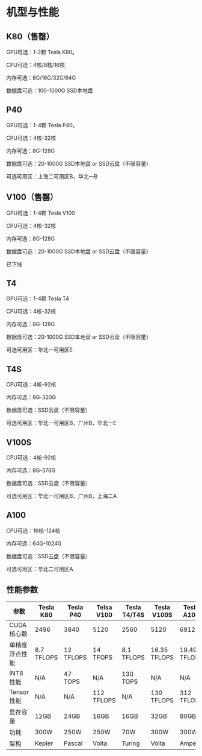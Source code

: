 # 机型与性能



## K80（售罄）

GPU可选：1-2颗 Tesla K80。

CPU可选：4核/8核/16核

内存可选：8G/16G/32G/64G

数据盘可选：100-1000G SSD本地盘 


## P40

GPU可选：1-4颗 Tesla P40。

CPU可选：4核-32核

内存可选：8G-128G

数据盘可选：20-1000G SSD本地盘 or SSD云盘（不限容量）

可选可用区：上海二可用区B，华北一B

## V100（售罄）

GPU可选：1-4颗 Tesla V100

CPU可选：4核-32核

内存可选：8G-128G

数据盘可选：20-1000G SSD本地盘 or SSD云盘（不限容量）

已下线

## T4

GPU可选：1-4颗 Tesla T4

CPU可选：4核-32核

内存可选：8G-128G

数据盘可选：20-1000G SSD本地盘 or SSD云盘（不限容量）

可选可用区：华北一可用区E

## T4S

CPU可选：4核-92核

内存可选：8G-320G

数据盘可选：SSD云盘（不限容量）

可选可用区：华北一可用区B，广州B，华北一E

## V100S

CPU可选：4核-92核

内存可选：8G-576G

数据盘可选：SSD云盘（不限容量）

可选可用区：华北一可用区B，广州B，上海二A

## A100

CPU可选：16核-124核

内存可选：64G-1024G

数据盘可选：SSD云盘（不限容量）

可选可用区：华北二可用区A

## 性能参数

| 参数 | Tesla K80  | Tesla P40 | Telsa V100 | Tesla T4/T4S | Tesla V100S  | Tesla A100 |
| -------------- | ---------- | --------- | ---------- | ---------- | ------------ | ------------ |
| CUDA核心数 | 2496 | 3840 | 5120 | 2560 | 5120 | 6912 |
| 单精度浮点性能 | 8.7 TFLOPS | 12 TFLOPS | 14 TFOPS | 8.1 TFLOPS | 16.35 TFLOPS | 19.49 TFLOPS |
| INT8性能  | N/A | 47 TOPS  | N/A | 130 TOPS | N/A | N/A |
| Tensor性能 | N/A | N/A  | 112 TFLOPS | N/A | 130 TFLOPS | 312 TFLOPS |
| 显存容量 | 12GB | 24GB | 16GB | 16GB | 32GB | 80GB |
| 功耗 | 300W | 250W | 250W | 70W | 300W | 300W |
| 架构 | Kepler | Pascal | Volta | Turing | Volta | Ampere |

